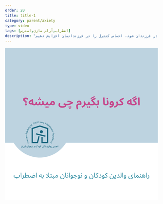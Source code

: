 ```yaml
---
order: 20
title: title-1
category: parent/axiety
type: video
tags: [اضطراب,آرام سازی,استرس]
description: "عدم پیش‌بینی پذیری شرایط می‌تواند باعث افزایش اضطراب در فرزندان شود، احساس کنترل را در فرزندانمان افزایش دهیم"
---
```


[![](../../static/images/anxiety-corona-cover.png)](../../static/videos/anxiety-corona.mp4)